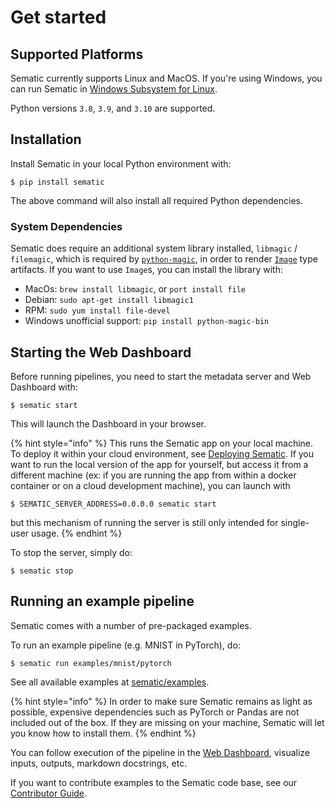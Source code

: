 # Get started

## Supported Platforms

Sematic currently supports Linux and MacOS. If you're using Windows, you can
run Sematic in
[Windows Subsystem for Linux](https://docs.microsoft.com/en-us/windows/wsl/about).

Python versions `3.8`, `3.9`, and `3.10` are supported.

## Installation

Install Sematic in your local Python environment with:

```shell
$ pip install sematic
```

The above command will also install all required Python dependencies.

### System Dependencies

Sematic does require an additional system library installed, `libmagic` / `filemagic`,
which is required by [`python-magic`](https://pypi.org/project/python-magic/), in order
to render [`Image`](types.md#the-image-type) type artifacts. If you want to use `Image`s,
you can install the library with:

- MacOs: `brew install libmagic`, or `port install file`
- Debian: `sudo apt-get install libmagic1`
- RPM: `sudo yum install file-devel`
- Windows unofficial support: `pip install python-magic-bin`

## Starting the Web Dashboard

Before running pipelines, you need to start the metadata server and Web Dashboard with:

```shell
$ sematic start
```

This will launch the Dashboard in your browser.

{% hint style="info" %}
This runs the Sematic app on your local machine. To
deploy it within your cloud environment, see [Deploying Sematic](deploy.md).
If you want to run the local version of the app for yourself, but
access it from a different machine (ex: if you are running the
app from within a docker container or on a cloud development
machine), you can launch with
```shell
$ SEMATIC_SERVER_ADDRESS=0.0.0.0 sematic start
```
but this mechanism of running the server is still only
intended for single-user usage.
{% endhint %}

To stop the server, simply do:

```shell
$ sematic stop
```

## Running an example pipeline

Sematic comes with a number of pre-packaged examples.

To run an example pipeline (e.g. MNIST in PyTorch), do:

```shell
$ sematic run examples/mnist/pytorch
```

See all available examples at
[sematic/examples](https://github.com/sematic-ai/sematic/tree/main/sematic/examples).


{% hint style="info" %}
In order to make sure Sematic remains as light as
possible, expensive dependencies such as PyTorch or Pandas are not included out
of the box. If they are missing on your machine, Sematic will let you know how
to install them.
{% endhint %}

You can follow execution of the pipeline in the [Web Dashboard](sematic-ui.md),
visualize inputs, outputs, markdown docstrings, etc.

If you want to contribute examples to the Sematic code base, see our
[Contributor Guide](contributor-guide.md).

